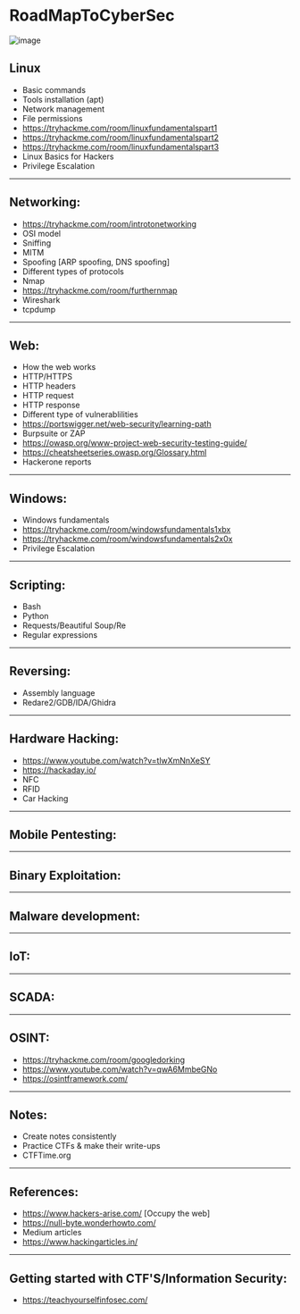 # RoadMapToCyberSec

![image](https://wompampsupport.azureedge.net/fetchimage?siteId=7575&v=2&jpgQuality=100&width=700&url=https%3A%2F%2Fi.kym-cdn.com%2Fentries%2Ficons%2Foriginal%2F000%2F021%2F807%2Fig9OoyenpxqdCQyABmOQBZDI0duHk2QZZmWg2Hxd4ro.jpg)

## Linux
   * Basic commands
   * Tools installation (apt)
   * Network management
   * File permissions
   * https://tryhackme.com/room/linuxfundamentalspart1
   * https://tryhackme.com/room/linuxfundamentalspart2
   * https://tryhackme.com/room/linuxfundamentalspart3
   * Linux Basics for Hackers
   * Privilege Escalation
   
---
## Networking:
   * https://tryhackme.com/room/introtonetworking
   * OSI model
   * Sniffing
   * MITM
   * Spoofing [ARP spoofing, DNS spoofing]
   * Different types of protocols
   * Nmap
   * https://tryhackme.com/room/furthernmap
   * Wireshark
   * tcpdump
   
---
## Web:
   * How the web works
   * HTTP/HTTPS
   * HTTP headers
   * HTTP request
   * HTTP response
   * Different type of vulnerablilities
   * https://portswigger.net/web-security/learning-path
   * Burpsuite or ZAP
   * https://owasp.org/www-project-web-security-testing-guide/
   * https://cheatsheetseries.owasp.org/Glossary.html
   * Hackerone reports
   
---   
## Windows:
   * Windows fundamentals
   * https://tryhackme.com/room/windowsfundamentals1xbx
   * https://tryhackme.com/room/windowsfundamentals2x0x
   * Privilege Escalation
   
---    
## Scripting:
   * Bash
   * Python
   * Requests/Beautiful Soup/Re
   * Regular expressions
    
---
## Reversing:
   * Assembly language
   * Redare2/GDB/IDA/Ghidra
   
---
## Hardware Hacking:
   * https://www.youtube.com/watch?v=tlwXmNnXeSY
   * https://hackaday.io/
   * NFC
   * RFID
   * Car Hacking
   
---    
## Mobile Pentesting:

---
## Binary Exploitation:

---
## Malware development:

---    
## IoT:

---
## SCADA:

---
## OSINT:
* https://tryhackme.com/room/googledorking
* https://www.youtube.com/watch?v=qwA6MmbeGNo
* https://osintframework.com/

---
## Notes:
   * Create notes consistently
   * Practice CTFs & make their write-ups
   * CTFTime.org
   
---    
## References:
   * https://www.hackers-arise.com/ [Occupy the web]
   * https://null-byte.wonderhowto.com/
   * Medium articles
   * https://www.hackingarticles.in/
---
## Getting started with CTF'S/Information Security:
   * https://teachyourselfinfosec.com/
